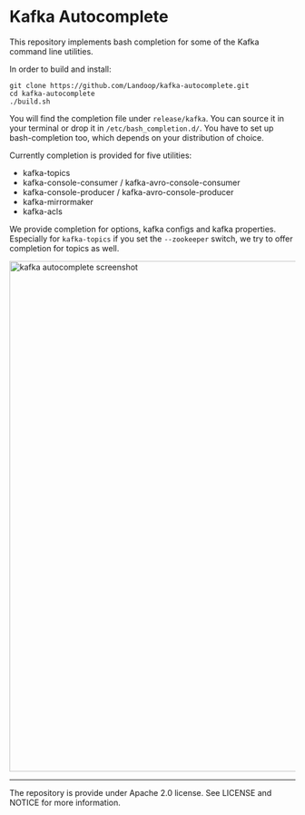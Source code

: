 # Kafka Autocomplete

This repository implements bash completion for some of the Kafka command line
utilities.

In order to build and install:

    git clone https://github.com/Landoop/kafka-autocomplete.git
    cd kafka-autocomplete
    ./build.sh

You will find the completion file under `release/kafka`. You can source it in
your terminal or drop it in `/etc/bash_completion.d/`. You have to set up
bash-completion too, which depends on your distribution of choice.

Currently completion is provided for five utilities:

- kafka-topics
- kafka-console-consumer / kafka-avro-console-consumer
- kafka-console-producer / kafka-avro-console-producer
- kafka-mirrormaker
- kafka-acls

We provide completion for options, kafka configs and kafka properties.
Especially for `kafka-topics` if you set the `--zookeeper` switch, we try to
offer completion for topics as well.

<img src="https://storage.googleapis.com/wch/kafka-autocomplete.png" alt="kafka autocomplete screenshot" type="image/png" width="900">

---

The repository is provide under Apache 2.0 license. See LICENSE and NOTICE
for more information.
